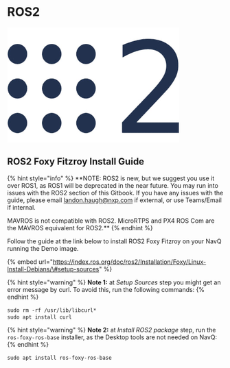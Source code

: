 # ROS2

![](../../../.gitbook/assets/image%20%2857%29.png)

## ROS2 Foxy Fitzroy Install Guide

{% hint style="info" %}
**NOTE: ROS2 is new, but we suggest you use it over ROS1, as ROS1 will be deprecated in the near future. You may run into issues with the ROS2 section of this Gitbook. If you have any issues with the guide, please email landon.haugh@nxp.com if external, or use Teams/Email if internal.  
  
MAVROS is not compatible with ROS2. MicroRTPS and PX4 ROS Com are the MAVROS equivalent for ROS2.**
{% endhint %}

Follow the guide at the link below to install ROS2 Foxy Fitzroy on your NavQ running the Demo image.

{% embed url="https://index.ros.org/doc/ros2/Installation/Foxy/Linux-Install-Debians/\#setup-sources" %}

{% hint style="warning" %}
**Note 1:** at _Setup Sources_ step you might get an error message by curl. To avoid this, run the following commands:
{% endhint %}

```text
sudo rm -rf /usr/lib/libcurl*
sudo apt install curl
```

{% hint style="warning" %}
**Note 2:** at _Install ROS2 package_ step, run the `ros-foxy-ros-base` installer, as the Desktop tools are not needed on NavQ:
{% endhint %}

```text
sudo apt install ros-foxy-ros-base
```

## 

